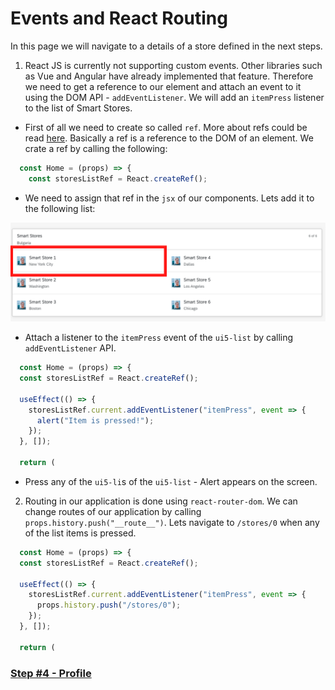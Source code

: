 # Events and React Routing

In this page we will navigate to a details of a store defined in the next steps.

1. React JS is currently not supporting custom events. Other libraries such as Vue and Angular have already implemented that feature. Therefore we need to get a reference to our element and attach an event to it using the DOM API - `addEventListener`. We will add an `itemPress` listener to the list of Smart Stores.

  - First of all we need to create so called `ref`. More about refs could be read [here](https://reactjs.org/docs/refs-and-the-dom.html). Basically a ref is a reference to the DOM of an element. We crate a ref by calling the following:

  ```js
    const Home = (props) => {
      const storesListRef = React.createRef();
  ```
  - We need to assign that ref in the `jsx` of our components. Lets add it to the following list:

![](./Step3.png?raw=true)

  - Attach a listener to the `itemPress` event of the `ui5-list` by calling `addEventListener` API.


  ```js
    const Home = (props) => {
    const storesListRef = React.createRef();

    useEffect(() => {
      storesListRef.current.addEventListener("itemPress", event => {
        alert("Item is pressed!");
      });
    }, []);

    return (
  ```

  - Press any of the `ui5-li`s of the `ui5-list` - Alert appears on the screen.

2. Routing in our application is done using `react-router-dom`. We can change routes of our application by calling `props.history.push("__route__")`. Lets navigate to `/stores/0` when any of the list items is pressed.

  ```js
    const Home = (props) => {
    const storesListRef = React.createRef();

    useEffect(() => {
      storesListRef.current.addEventListener("itemPress", event => {
        props.history.push("/stores/0");
      });
    }, []);

    return (
  ```

### [Step #4 - Profile](./Step4_Profile.md)
